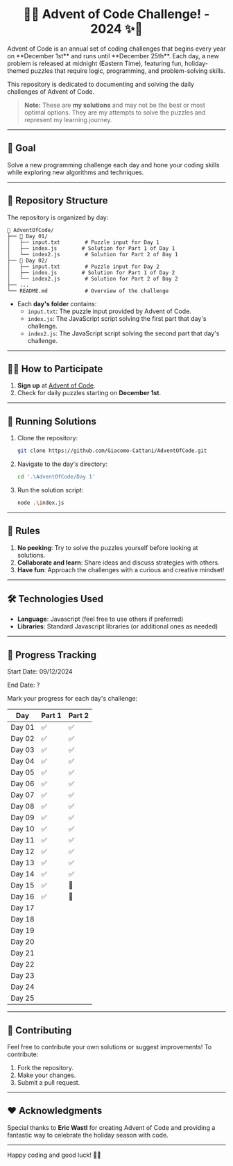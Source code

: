 <div align="center">

# 🎄✨ Advent of Code Challenge! - 2024 ✨🎄

</div>
Advent of Code is an annual set of coding challenges that begins every year on **December 1st** and runs until **December 25th**. Each day, a new problem is released at midnight (Eastern Time), featuring fun, holiday-themed puzzles that require logic, programming, and problem-solving skills.

This repository is dedicated to documenting and solving the daily challenges of Advent of Code.  

> **Note:** These are **my solutions** and may not be the best or most optimal options. They are my attempts to solve the puzzles and represent my learning journey.

---

## 🎯 **Goal**
Solve a new programming challenge each day and hone your coding skills while exploring new algorithms and techniques.

---

## 📁 **Repository Structure**

The repository is organized by day:

```
📂 AdventOfCode/
├── 📁 Day 01/
│   ├── input.txt        # Puzzle input for Day 1
│   ├── index.js        # Solution for Part 1 of Day 1
│   └── index2.js        # Solution for Part 2 of Day 1
├── 📁 Day 02/
│   ├── input.txt        # Puzzle input for Day 2
│   ├── index.js        # Solution for Part 1 of Day 2
│   └── index2.js        # Solution for Part 2 of Day 2
├── ...
└── README.md            # Overview of the challenge
```

- Each **day's folder** contains:
  - `input.txt`: The puzzle input provided by Advent of Code.
  - `index.js`: The JavaScript script solving the first part that day's challenge.
  - `index2.js`: The JavaScript script solving the second part that day's challenge.


---

## 🧑‍💻 **How to Participate**
1. **Sign up** at [Advent of Code](https://adventofcode.com).
2. Check for daily puzzles starting on **December 1st**.

---

## 🚀 **Running Solutions**

1. Clone the repository:
   ```bash
   git clone https://github.com/Giacomo-Cattani/AdventOfCode.git
   ```
2. Navigate to the day's directory:
   ```bash
   cd '.\AdventOfCode/Day 1'
   ```
3. Run the solution script:
   ```bash
   node .\index.js
   ```

---

## 📜 **Rules**
1. **No peeking**: Try to solve the puzzles yourself before looking at solutions.
2. **Collaborate and learn**: Share ideas and discuss strategies with others.
3. **Have fun**: Approach the challenges with a curious and creative mindset!

---

## 🛠 **Technologies Used**
- **Language**: Javascript (feel free to use others if preferred)
- **Libraries**: Standard Javascript libraries (or additional ones as needed)

---

## 🌟 **Progress Tracking**

Start Date: 09/12/2024

End Date: ?

Mark your progress for each day's challenge:

| Day  | Part 1 | Part 2 |
|------|--------|--------|
| Day 01 | ✅      | ✅      |
| Day 02 | ✅      | ✅      |
| Day 03 | ✅      | ✅      |
| Day 04 | ✅      | ✅      |
| Day 05 | ✅      | ✅      |
| Day 06 | ✅      | ✅      |
| Day 07 | ✅      | ✅      |
| Day 08 | ✅      | ✅      |
| Day 09 | ✅      | ✅      |
| Day 10 | ✅      | ✅      |
| Day 11 | ✅      | ✅      |
| Day 12 | ✅      | ✅      |
| Day 13 | ✅      | ✅      |
| Day 14 | ✅      | ✅      |
| Day 15 | ✅      | 🔲      |
| Day 16 | ✅      | 🔲      |
| Day 17 |      |       |
| Day 18 |      |       |
| Day 19 |      |       |
| Day 20 |      |       |
| Day 21 |      |       |
| Day 22 |      |       |
| Day 23 |      |       |
| Day 24 |      |       |
| Day 25 |      |       |

---

## 🤝 **Contributing**
Feel free to contribute your own solutions or suggest improvements! To contribute:
1. Fork the repository.
2. Make your changes.
3. Submit a pull request.

---

## ❤️ **Acknowledgments**
Special thanks to **Eric Wastl** for creating Advent of Code and providing a fantastic way to celebrate the holiday season with code.

---

Happy coding and good luck! 🎅🎁
